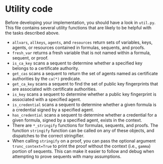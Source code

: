 # Utility code

Before developing your implementation, you should have a look in `util.py`. This file contains several utility functions that are likely to be helpful with the tasks described above.

* `allvars`, `allkeys`, `agents`, and `resources` return sets of variables, keys, agents, or resources contained in formulas, sequents, and proofs.
* `fresh_var` returns a fresh variable that is not named within a formula, sequent, or proof.
* `is_ca_key` scans a sequent to determine whether a specified key belongs to a certificate authority.
* `get_cas` scans a sequent to return the set of agents named as certificate authorities by the `ca(*)` predicate.
* `get_ca_key` scans a sequent to find the set of public key fingerprints that are associated with certificate authorities.
* `is_key` scans a sequent to determine whether a public key fingerprint is associated with a specified agent.
* `is_credential` scans a sequent to determine whether a given formula is a credential signed by a specified agent.
* `has_credential` scans a sequent to determine whether a credential for a given formula, signed by a specified agent, exists in the context.
* There are `*_stringify` functions for formulas, sequents, and proofs. The function `stringify` function can be called on any of these objects, and dispatches to the correct stringifier.
* When calling `stringify` on a proof, you can pass the optional argument `trunc_context=True` to print the proof without the context (i.e., `gamma`) portion of sequents. This can make it easier to follow and debug when attempting to prove sequents with many assumptions.
